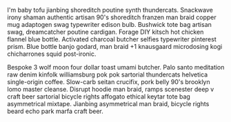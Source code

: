 I'm baby tofu jianbing shoreditch poutine synth thundercats. Snackwave irony shaman authentic artisan 90's shoreditch franzen man braid copper mug adaptogen swag typewriter edison bulb. Bushwick tote bag artisan swag, dreamcatcher poutine cardigan. Forage DIY kitsch hot chicken flannel blue bottle. Activated charcoal butcher selfies typewriter pinterest prism. Blue bottle banjo godard, man braid +1 knausgaard microdosing kogi chicharrones squid post-ironic.

Bespoke 3 wolf moon four dollar toast umami butcher. Palo santo meditation raw denim kinfolk williamsburg pok pok sartorial thundercats helvetica single-origin coffee. Slow-carb seitan crucifix, pork belly 90's brooklyn lomo master cleanse. Disrupt hoodie man braid, ramps scenester deep v craft beer sartorial bicycle rights affogato ethical keytar tote bag asymmetrical mixtape. Jianbing asymmetrical man braid, bicycle rights beard echo park marfa craft beer.
